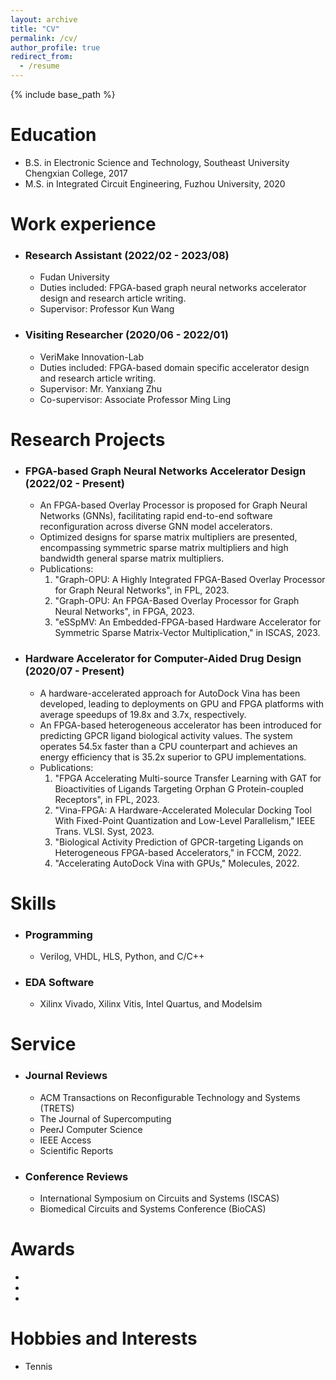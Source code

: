 ```yaml
---
layout: archive
title: "CV"
permalink: /cv/
author_profile: true
redirect_from:
  - /resume
---
```


{% include base_path %}

Education
======
* B.S. in Electronic Science and Technology, Southeast University Chengxian College, 2017
* M.S. in Integrated Circuit Engineering, Fuzhou University, 2020

Work experience
======
* ### Research Assistant (2022/02 - 2023/08)
  * Fudan University
  * Duties included: FPGA-based graph neural networks accelerator design and research article writing.
  * Supervisor: Professor Kun Wang

* ### Visiting Researcher (2020/06 - 2022/01)
  * VeriMake Innovation-Lab
  * Duties included: FPGA-based domain specific accelerator design and research article writing.
  * Supervisor: Mr. Yanxiang Zhu
  * Co-supervisor: Associate Professor Ming Ling

Research Projects 
======
* ### FPGA-based Graph Neural Networks Accelerator Design (2022/02 - Present)
  * An FPGA-based Overlay Processor is proposed for Graph Neural Networks (GNNs), facilitating rapid end-to-end software reconfiguration across diverse GNN model accelerators.
  * Optimized designs for sparse matrix multipliers are presented, encompassing symmetric sparse matrix multipliers and high bandwidth general sparse matrix multipliers.
  * Publications:
    1. "Graph-OPU: A Highly Integrated FPGA-Based Overlay Processor for Graph Neural Networks", in FPL, 2023.
    2. "Graph-OPU: An FPGA-Based Overlay Processor for Graph Neural Networks", in FPGA, 2023.
    3. "eSSpMV: An Embedded-FPGA-based Hardware Accelerator for Symmetric Sparse Matrix-Vector Multiplication," in ISCAS, 2023.

* ### Hardware Accelerator for Computer-Aided Drug Design (2020/07 - Present)
  * A hardware-accelerated approach for AutoDock Vina has been developed, leading to deployments on GPU and FPGA platforms with average speedups of 19.8x and 3.7x, respectively.
  * An FPGA-based heterogeneous accelerator has been introduced for predicting GPCR ligand biological activity values. The system operates 54.5x faster than a CPU counterpart and achieves an energy efficiency that is 35.2x superior to GPU implementations.
  * Publications:
    1. "FPGA Accelerating Multi-source Transfer Learning with GAT for Bioactivities of Ligands Targeting Orphan G Protein-coupled Receptors", in FPL, 2023.
    2. "Vina-FPGA: A Hardware-Accelerated Molecular Docking Tool With Fixed-Point Quantization and Low-Level Parallelism," IEEE Trans. VLSI. Syst, 2023.
    3. "Biological Activity Prediction of GPCR-targeting Ligands on Heterogeneous FPGA-based Accelerators," in FCCM, 2022.
    4. "Accelerating AutoDock Vina with GPUs," Molecules, 2022.
  
Skills
======
* ### Programming
  * Verilog, VHDL, HLS, Python, and C/C++

* ### EDA Software
  * Xilinx Vivado, Xilinx Vitis, Intel Quartus, and Modelsim
  
Service
======
* ### Journal Reviews
  * ACM Transactions on Reconfigurable Technology and Systems (TRETS)
  * The Journal of Supercomputing
  * PeerJ Computer Science
  * IEEE Access
  * Scientific Reports

* ### Conference Reviews
  * International Symposium on Circuits and Systems (ISCAS)
  * Biomedical Circuits and Systems Conference (BioCAS)

Awards
======
* 
* 
* 

Hobbies and Interests
======
* Tennis